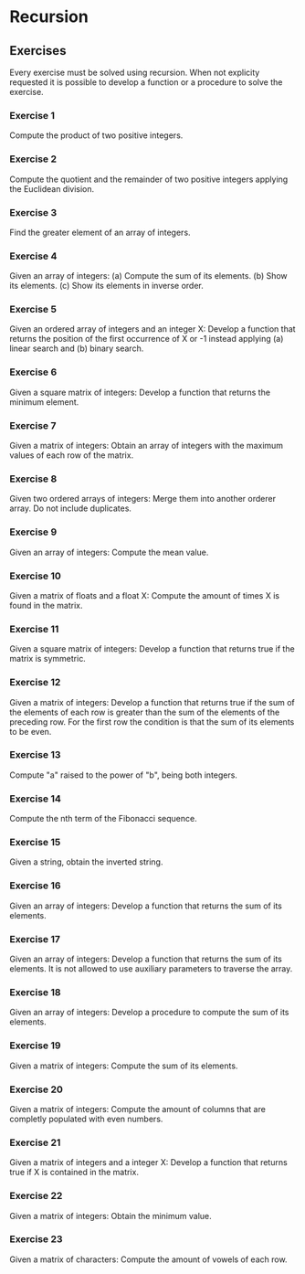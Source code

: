 # Recursion
## Exercises
Every exercise must be solved using recursion.
When not explicity requested it is possible to develop a function or a procedure to solve the exercise.

### Exercise 1
Compute the product of two positive integers.

### Exercise 2
Compute the quotient and the remainder of two positive integers applying the Euclidean division.

### Exercise 3
Find the greater element of an array of integers.

### Exercise 4
Given an array of integers: (a) Compute the sum of its elements. (b) Show its elements. (c) Show its elements in inverse order.

### Exercise 5
Given an ordered array of integers and an integer X: Develop a function that returns the position of the first occurrence of X or -1 instead applying (a) linear search and (b) binary search.

### Exercise 6
Given a square matrix of integers: Develop a function that returns the minimum element.

### Exercise 7
Given a matrix of integers: Obtain an array of integers with the maximum values of each row of the matrix. 

### Exercise 8
Given two ordered arrays of integers: Merge them into another orderer array. Do not include duplicates.

### Exercise 9
Given an array of integers: Compute the mean value.

### Exercise 10
Given a matrix of floats and a float X: Compute the amount of times X is found in the matrix.

### Exercise 11
Given a square matrix of integers: Develop a function that returns true if the matrix is symmetric.

### Exercise 12
Given a matrix of integers: Develop a function that returns true if the sum of the elements of each row is greater than the sum of the elements of the preceding row. For the first row the condition is that the sum of its elements to be even.

### Exercise 13
Compute "a" raised to the power of "b", being both integers.

### Exercise 14
Compute the nth term of the Fibonacci sequence.

### Exercise 15
Given a string, obtain the inverted string.

### Exercise 16
Given an array of integers: Develop a function that returns the sum of its elements.

### Exercise 17
Given an array of integers: Develop a function that returns the sum of its elements. It is not allowed to use auxiliary parameters to traverse the array.

### Exercise 18
Given an array of integers: Develop a procedure to compute the sum of its elements.

### Exercise 19
Given a matrix of integers: Compute the sum of its elements.

### Exercise 20
Given a matrix of integers: Compute the amount of columns that are completly populated with even numbers.

### Exercise 21
Given a matrix of integers and a integer X: Develop a function that returns true if X is contained in the matrix.

### Exercise 22
Given a matrix of integers: Obtain the minimum value.

### Exercise 23
Given a matrix of characters: Compute the amount of vowels of each row.